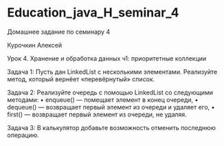 # Education_java_H_seminar_4
Домашнее задание по семинару 4

Курочкин Алексей

Урок 4. Хранение и обработка данных ч1: приоритетные коллекции

Задача 1: Пусть дан LinkedList с несколькими элементами. Реализуйте метод, который вернёет «перевёрнутый» список.

Задача 2: Реализуйте очередь с помощью LinkedList со следующими методами:
• enqueue() — помещает элемент в конец очереди,
• dequeue() — возвращает первый элемент из очереди и удаляет его,
• first() — возвращает первый элемент из очереди, не удаляя.

Задача 3: В калькулятор добавьте возможность отменить последнюю операцию.
